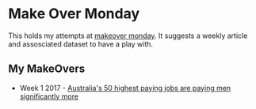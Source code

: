 # Make Over Monday

This holds my attempts at [makeover monday](http://www.makeovermonday.co.uk/). It suggests a weekly article and assosciated dataset to have a play with.

## My MakeOvers

- Week 1 2017 - [Australia's 50 highest paying jobs are paying men significantly more](http://www.womensagenda.com.au/talking-about/editors-agenda/item/7544-australia-s-50-highest-paying-jobs-are-paying-men-significantly-more)

